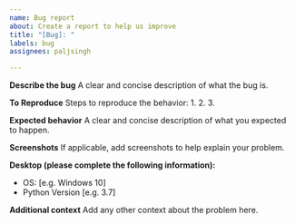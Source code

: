 ```yaml
---
name: Bug report
about: Create a report to help us improve
title: "[Bug]: "
labels: bug
assignees: paljsingh

---
```


**Describe the bug**
A clear and concise description of what the bug is.

**To Reproduce**
Steps to reproduce the behavior:
1. 
2. 
3. 

**Expected behavior**
A clear and concise description of what you expected to happen.

**Screenshots**
If applicable, add screenshots to help explain your problem.

**Desktop (please complete the following information):**
 - OS: [e.g. Windows 10]
 - Python Version [e.g. 3.7]

**Additional context**
Add any other context about the problem here.

